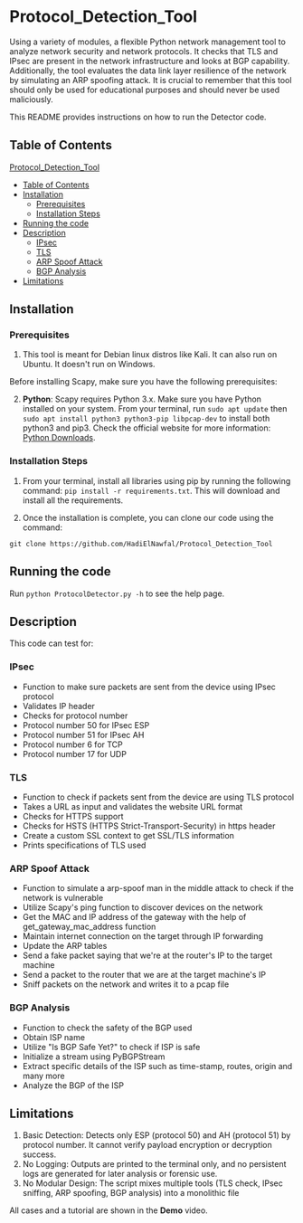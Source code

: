 # Protocol_Detection_Tool

Using a variety of modules, a flexible Python network management tool to analyze network security and network protocols. It checks that TLS and IPsec are present in the network infrastructure and looks at BGP capability. Additionally, the tool evaluates the data link layer resilience of the network by simulating an ARP spoofing attack. It is crucial to remember that this tool should only be used for educational purposes and should never be used maliciously.

This README provides instructions on how to run the Detector code.

## Table of Contents

 [Protocol_Detection_Tool](#Protocol_Detection_Tool)
  - [Table of Contents](#table-of-contents)
  - [Installation](#installation)
    - [Prerequisites](#prerequisites)
    - [Installation Steps](#installation-steps)
  - [Running the code](#running-the-code)
  - [Description](#description)
    - [IPsec](#ipsec)
    - [TLS](#tls)
    - [ARP Spoof Attack](#arp-spoof-attack)
    - [BGP Analysis](#bgp-analysis)
  - [Limitations](#limitations) 


## Installation

### Prerequisites

1. This tool is meant for Debian linux distros like Kali. It can also run on Ubuntu. It doesn't run on Windows.

Before installing Scapy, make sure you have the following prerequisites:

2. **Python**: Scapy requires Python 3.x. Make sure you have Python installed on your system. From your terminal, run `sudo apt update` then `sudo apt install python3 python3-pip libpcap-dev` to install both python3 and pip3. Check the official website for more information: [Python Downloads](https://www.python.org/downloads/).

### Installation Steps

1. From your terminal, install all libraries using pip by running the following command: `pip install -r requirements.txt`. This will download and install all the requirements.


2. Once the installation is complete, you can clone our code using the command:
```
git clone https://github.com/HadiElNawfal/Protocol_Detection_Tool
```
## Running the code

Run `python ProtocolDetector.py -h` to see the help page.

## Description

This code can test for:

### IPsec
* Function to make sure packets are sent from the device using IPsec protocol
* Validates IP header
* Checks for protocol number
* Protocol number 50 for IPsec ESP
* Protocol number 51 for IPsec AH
* Protocol number 6 for TCP
* Protocol number 17 for UDP
### TLS
* Function to check if packets sent from the device are using TLS protocol
* Takes a URL as input and validates the website URL format
* Checks for HTTPS support
* Checks for HSTS (HTTPS Strict-Transport-Security) in https header
* Create a custom SSL context to get SSL/TLS information
* Prints specifications of TLS used
### ARP Spoof Attack
* Function to simulate a arp-spoof man in the middle attack to check if the network is vulnerable
* Utilize Scapy's ping function to discover devices on the network
* Get the MAC and IP address of the gateway with the help of get_gateway_mac_address function
* Maintain internet connection on the target through IP forwarding
* Update the ARP tables
* Send a fake packet saying that we're at the router's IP to the target machine
* Send a packet to the router that we are at the target machine's IP
* Sniff packets on the network and writes it to a pcap file
### BGP Analysis
* Function to check the safety of the BGP used
* Obtain ISP name
* Utilize "Is BGP Safe Yet?" to check if ISP is safe
* Initialize a stream using PyBGPStream
* Extract specific details of the ISP such as time-stamp, routes, origin and many more
* Analyze the BGP of the ISP

## Limitations
1. Basic Detection:
Detects only ESP (protocol 50) and AH (protocol 51) by protocol number. It cannot verify payload encryption or decryption success.
2. No Logging:
Outputs are printed to the terminal only, and no persistent logs are generated for later analysis or forensic use.
3. No Modular Design:
The script mixes multiple tools (TLS check, IPsec sniffing, ARP spoofing, BGP analysis) into a monolithic file

All cases and a tutorial are shown in the **Demo** video.




